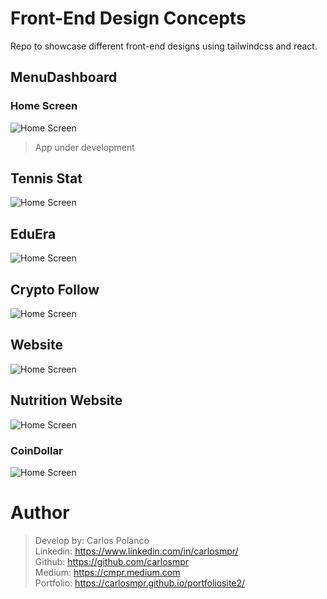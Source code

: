 # Front-End Design Concepts

 Repo to showcase different front-end designs using tailwindcss and react. 

## MenuDashboard

### Home Screen 

![Home Screen](https://imagesandstuff.s3.amazonaws.com/Screen+Shot+2021-10-10+at+9.16.48+AM.png)

>App under development

## Tennis Stat
![Home Screen](https://imagesandstuff.s3.amazonaws.com/tennisDashboard.png)


## EduEra
![Home Screen](https://imagesandstuff.s3.amazonaws.com/class.png)


## Crypto Follow
![Home Screen](https://imagesandstuff.s3.amazonaws.com/crypto2.png)


## Website
![Home Screen](https://imagesandstuff.s3.amazonaws.com/website.gif)


## Nutrition Website
![Home Screen](https://imagesandstuff.s3.amazonaws.com/nutri.gif)



### CoinDollar
![Home Screen](https://imagesandstuff.s3.amazonaws.com/coin.gif)


# Author
>Develop by: Carlos Polanco<br>
Linkedin: https://www.linkedin.com/in/carlosmpr/<br>
Github: https://github.com/carlosmpr<br>
Medium: https://cmpr.medium.com<br>
Portfolio: https://carlosmpr.github.io/portfoliosite2/


